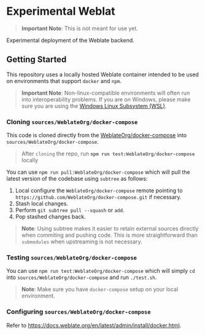 # Experimental Weblat

> **Important Note**: This is not meant for use yet.

Experimental deployment of the Weblate backend.

## Getting Started

This repository uses a locally hosted Weblate container intended to be used on environments that support `docker` and `npm`.

> **Important Note**: Non-linux-compatible environments will often run into interoperability problems. If you are on Windows, please make sure you are using the [Windows Linux Subsystem (WSL)](https://docs.microsoft.com/en-us/windows/wsl/faq).

### Cloning `sources/WeblateOrg/docker-compose`

This code is cloned directly from the [WeblateOrg/docker-compose][] into `sources/WeblateOrg/docker-compose`.

> After `cloning` the repo, run **`npm run test:WeblateOrg/docker-compose`** locally

You can use `npm run pull:WeblateOrg/docker-compose` which will pull the latest version of the codebase using `subtree` as follows:

1. Local configure the `WeblateOrg/docker-compose` remote pointing to `https://github.com/WeblateOrg/docker-compose.git` if necessary.
2. Stash local changes.
3. Perform `git subtree pull --squash` or `add`.
4. Pop stashed changes back.

> **Note**: Using subtree makes it easier to retain external sources directly when commiting and pushing code. This is more straightforward than `submodules` when upstreaming is not necessary.

### Testing `sources/WeblateOrg/docker-compose`

You can use `npm run test:WeblateOrg/docker-compose` which will simply `cd` into `sources/WeblateOrg/docker-compose` and run `./test.sh`.

> **Note**: Make sure you have `docker-compose` setup on your local environment.

### Configuring `sources/WeblateOrg/docker-compose`

Refer to https://docs.weblate.org/en/latest/admin/install/docker.html.

[weblateorg/docker-compose]: https://github.com/WeblateOrg/docker-compose
